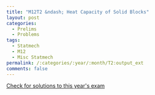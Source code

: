 ```yaml
---
title: "M12T2 &ndash; Heat Capacity of Solid Blocks"
layout: post
categories:
  - Prelims
  - Problems
tags:
  - Statmech
  - M12
  - Misc Statmech
permalink: /:categories/:year/:month/T2:output_ext
comments: false
---
```

<object data="2012M2T.pdf" type="application/pdf" width="100%" height="500"></object>
<div class="message"><a href='https://princetonprelim.com/prelim/29/'>Check for solutions to this year's exam</a></div>